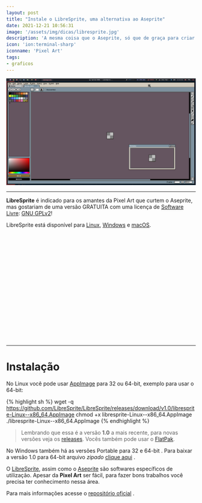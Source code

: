 ```yaml
---
layout: post
title: "Instale o LibreSprite, uma alternativa ao Aseprite"
date: 2021-12-21 10:56:31
image: '/assets/img/dicas/libresprite.jpg'
description: 'A mesma coisa que o Aseprite, só que de graça para criar suas Pixel Art'
icon: 'ion:terminal-sharp'
iconname: 'Pixel Art'
tags:
- graficos
---
```


![Instale o LibreSprite, uma alternativa ao Aseprite](/assets/img/dicas/libresprite.jpg)

---

**LibreSprite** é indicado para os amantes da Pixel Art que curtem o Aseprite, mas gostariam de uma versão GRATUITA com uma licença de [Software Livre](https://terminalroot.com.br/tags#freesoftware): [GNU GPLv2](https://github.com/LibreSprite/LibreSprite/blob/master/LICENSE.txt)!


LibreSprite está disponível para [Linux](https://terminalroot.com.br/linux), [Windows](https://terminalroot.com.br/tags#windows) e [macOS](https://terminalroot.com.br/tags#macos).


<!-- SQUARE - GAMES ROOT -->
<script async src="//pagead2.googlesyndication.com/pagead/js/adsbygoogle.js"></script>
<ins class="adsbygoogle"
style="display:inline-block;width:336px;height:280px"
data-ad-client="ca-pub-2838251107855362"
data-ad-slot="5351066970"></ins>
<script>
(adsbygoogle = window.adsbygoogle || []).push({});
</script>

---

# Instalação
No Linux você pode usar [AppImage]() para 32 ou 64-bit, exemplo para usar o 64-bit:

{% highlight sh %}
wget -q https://github.com/LibreSprite/LibreSprite/releases/download/v1.0/libresprite-Linux--x86_64.AppImage
chmod +x libresprite-Linux--x86_64.AppImage
./libresprite-Linux--x86_64.AppImage
{% endhighlight %}
> Lembrando que essa é a versão **1.0** a mais recente, para novas versões veja os [releases](https://github.com/LibreSprite/LibreSprite/releases). Vocês também pode usar o [FlatPak](https://flathub.org/apps/details/com.github.libresprite.LibreSprite).

No Windows também há as versões Portable para 32 e 64-bit . Para baixar a versão 1.0 para 64-bit arquivo *zipado* [clique aqui](https://github.com/LibreSprite/LibreSprite/releases/download/v1.0/LibreSprite-Windows-x86_64.zip) .

O [LibreSprite](https://libresprite.github.io/), assim como o [Aseprite](https://www.aseprite.org/) são softwares específicos de utilização. Apesar da **Pixel Art** ser fácil, para fazer bons trabalhos você precisa ter conhecimento nessa área.

Para mais informações acesse o [repositório oficial](https://github.com/LibreSprite/LibreSprite) .


